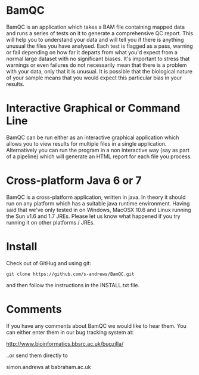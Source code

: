 BamQC
=====

BamQC is an application which takes a BAM file containing mapped
data and runs a series of tests on it to generate a comprehensive 
QC report.  This will help you to understand your data and will 
tell you if there is anything unusual the files you have analysed.
Each test is flagged as a pass, warning or fail depending on how 
far it departs from what you'd expect from a normal large dataset
with no significant biases.  It's important to stress that warnings 
or even failures do not necessarily mean that there is a problem 
with your data, only that it is unusual.  It is possible that the 
biological nature of your sample means that you would expect this 
particular bias in your results.

Interactive Graphical or Command Line
=

BamQC can be run either as an interactive graphical application 
which allows you to view results for multiple files in a single
application.  Alternatively you can run the program in a non
interactive way (say as part of a pipeline) which will generate
an HTML report for each file you process.

Cross-platform Java 6 or 7
=

BamQC is a cross-platform application, written in java.  In theory it
should run on any platform which has a suitable java runtime environment.
Having said that we've only tested in on Windows, MacOSX 10.6 and Linux
running the Sun v1.6 and 1.7 JREs.  Please let us know what happened if
you try running it on other platforms / JREs.


Install
=
Check out of GitHug and using git:

    git clone https://github.com/s-andrews/BamQC.git

and then follow the instructions in the INSTALL.txt file. 

Comments
=

If you have any comments about BamQC we would like to hear them.  You
can either enter them in our bug tracking system at:

http://www.bioinformatics.bbsrc.ac.uk/bugzilla/

..or send them directly to 

simon.andrews at babraham.ac.uk
